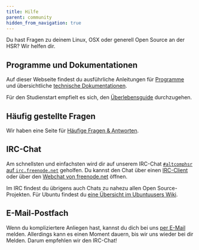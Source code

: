 ```yaml
---
title: Hilfe
parent: community
hidden_from_navigation: true
---
```


Du hast Fragen zu deinem Linux, OSX oder generell Open Source an der HSR? Wir helfen dir.

## Programme und Dokumentationen

Auf dieser Webseite findest du ausführliche Anleitungen für [Programme](/app/) und übersichtliche [technische Dokumentationen](/hsr/).

Für den Studienstart empfielt es sich, den [Überlebensguide](/hsr/) durchzugehen.

## Häufig gestellte Fragen

Wir haben eine Seite für [Häufige Fragen & Antworten](/faq/).

## IRC-Chat

Am schnellsten und einfachsten wird dir auf unserem IRC-Chat [```#altcomphsr``` auf ```irc.freenode.net```](irc://irc.freenode.net/altcomphsr) geholfen.
Du kannst den Chat über einen [IRC-Client](https://wiki.ubuntuusers.de/IRC/#Programme) oder über den [Webchat von freenode.net](https://webchat.freenode.net/?channels=#altcomphsr) öffnen.

Im IRC findest du übrigens auch Chats zu nahezu allen Open Source-Projekten. Für Ubuntu findest du [eine Übersicht im Ubuntuusers Wiki](https://wiki.ubuntuusers.de/IRC/#Channel).

## E-Mail-Postfach

Wenn du kompliziertere Anliegen hast, kannst du dich bei uns [per E-Mail](mailto:altcomphsr@vshsr.ch) melden. Allerdings kann es einen Moment dauern, bis wir uns wieder bei dir Melden. Darum empfehlen wir den IRC-Chat!
